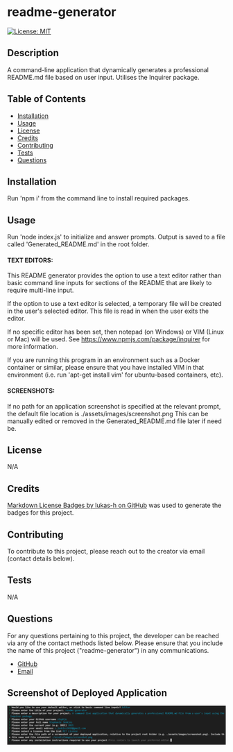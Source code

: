 # readme-generator

[![License: MIT](https://img.shields.io/badge/License-MIT-yellow.svg)](https://opensource.org/licenses/MIT)

## Description

A command-line application that dynamically generates a professional README.md file based on user input. Utilises the Inquirer package.

## Table of Contents

-   [Installation](#installation)
-   [Usage](#usage)
-   [License](#license)
-   [Credits](#credits)
-   [Contributing](#contributing)
-   [Tests](#tests)
-   [Questions](#questions)

## Installation

Run 'npm i' from the command line to install required packages.

## Usage

Run 'node index.js' to initialize and answer prompts. Output is saved to a file called 'Generated_README.md' in the root folder.

#### TEXT EDITORS: 
This README generator provides the option to use a text editor rather than basic command line inputs for sections of the README that are likely to require multi-line input.

If the option to use a text editor is selected, a temporary file will be created in the user's selected editor. This file is read in when the user exits the editor.

If no specific editor has been set, then notepad (on Windows) or VIM (Linux or Mac) will be used. See https://www.npmjs.com/package/inquirer for more information.

If you are running this program in an environment such as a Docker container or similar, please ensure that you have installed VIM in that environment (i.e. run 'apt-get install vim' for ubuntu-based containers, etc).

#### SCREENSHOTS: 
If no path for an application screenshot is specified at the relevant prompt, the default file location is ./assets/images/screenshot.png
This can be manually edited or removed in the Generated_README.md file later if need be. 

## License

N/A

## Credits

[Markdown License Badges by lukas-h on GitHub](https://gist.github.com/lukas-h/2a5d00690736b4c3a7ba) was used to generate the badges for this project.


## Contributing

To contribute to this project, please reach out to the creator via email (contact details below).

## Tests

N/A

## Questions

For any questions pertaining to this project, the developer can be reached via any of the contact methods listed below.
Please ensure that you include the name of this project ("readme-generator") in any communications.

-   [GitHub](https://github.com/stephje)
-   [Email](mailto:s.jenkins3018@gmail.com)

## Screenshot of Deployed Application

![Screenshot of Application](./assets/images/screenshot.png)
